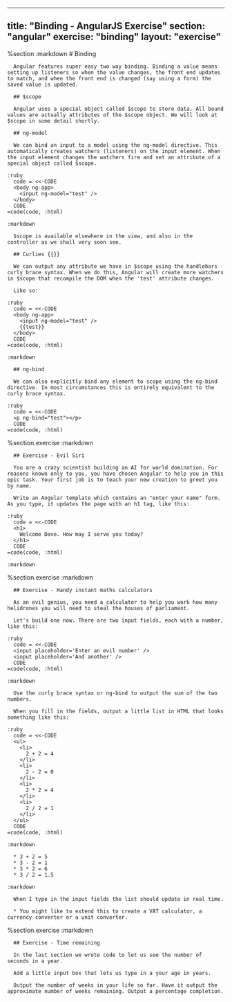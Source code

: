 ---
  title: "Binding - AngularJS Exercise"
  section: "angular"
  exercise: "binding"
  layout: "exercise"
  ---
  
  %section
    :markdown
      # Binding
  
      Angular features super easy two way binding. Binding a value means setting up listeners so when the value changes, the front end updates to match, and when the front end is changed (say using a form) the saved value is updated.
  
      ## $scope
  
      Angular uses a special object called $scope to store data. All bound values are actually attributes of the $scope object. We will look at $scope in some detail shortly.
  
      ## ng-model
  
      We can bind an input to a model using the ng-model directive. This automatically creates watchers (listeners) on the input element. When the input element changes the watchers fire and set an attribute of a special object called $scope.
  
    :ruby
      code = <<-CODE
      <body ng-app>
        <input ng-model="test" />
      </body>
      CODE
    =code(code, :html)
  
    :markdown
  
      $scope is available elsewhere in the view, and also in the controller as we shall very soon see.
  
      ## Curlies {{}}
  
      We can output any attribute we have in $scope using the handlebars curly brace syntax. When we do this, Angular will create more watchers in $scope that recompile the DOM when the 'test' attribute changes.
  
      Like so:
  
    :ruby
      code = <<-CODE
      <body ng-app>
        <input ng-model="test" />
        {{test}}
      </body>
      CODE
    =code(code, :html)
  
    :markdown
  
      ## ng-bind
  
      We can also explicitly bind any element to scope using the ng-bind directive. In most circumstances this is entirely equivalent to the curly brace syntax.
  
    :ruby
      code = <<-CODE
      <p ng-bind="test"></p>
      CODE
    =code(code, :html)
  
  %section.exercise
    :markdown
  
      ## Exercise - Evil Siri
  
      You are a crazy scientist building an AI for world domination. For reasons known only to you, you have chosen Angular to help you in this epic task. Your first job is to teach your new creation to greet you by name.
  
      Write an Angular template which contains an "enter your name" form. As you type, it updates the page with an h1 tag, like this:
  
    :ruby
      code = <<-CODE
      <h1>
        Welcome Dave. How may I serve you today?
      </h1>
      CODE
    =code(code, :html)
  
    :markdown
  
  
  %section.exercise
    :markdown
  
      ## Exercise - Handy instant maths calculators
  
      As an evil genius, you need a calculator to help you work how many helidrones you will need to steal the houses of parliament.
  
      Let's build one now. There are two input fields, each with a number, like this:
  
    :ruby
      code = <<-CODE
      <input placeholder='Enter an evil number' />
      <input placeholder='And another' />
      CODE
    =code(code, :html)
  
    :markdown
  
      Use the curly brace syntax or ng-bind to output the sum of the two numbers.
  
      When you fill in the fields, output a little list in HTML that looks something like this:
  
    :ruby
      code = <<-CODE
      <ul>
        <li>
          2 + 2 = 4
        </li>
        <li>
          2 - 2 = 0
        </li>
        <li>
          2 * 2 = 4
        </li>
        <li>
          2 / 2 = 1
        </li>
      </ul>
      CODE
    =code(code, :html)
  
    :markdown
  
      * 3 + 2 = 5
      * 3 - 2 = 1
      * 3 * 2 = 6
      * 3 / 2 = 1.5
  
    :markdown
  
      When I type in the input fields the list should update in real time.
  
      * You might like to extend this to create a VAT calculator, a currency converter or a unit converter.
  
  
  %section.exercise
    :markdown
  
      ## Exercise - Time remaining
  
      In the last section we wrote code to let us see the number of seconds in a year.
  
      Add a little input box that lets us type in a your age in years.
  
      Output the number of weeks in your life so far. Have it output the approximate number of weeks remaining. Output a percentage completion.
  